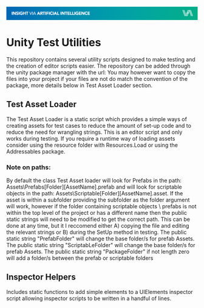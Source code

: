 ![IVAI Banner](repo_header.png "IVAI Banner")
# Unity Test Utilities
This repository contains several utility scripts designed to make testing and the creation of editor scripts easier. The repository can be added through the unity package manager with the url: 
You may however want to copy the files into your project if your files are not do match the convention of the package, more details below in Test Asset Loader section.

## Test Asset Loader
The Test Asset Loader is a static script which provides a simple ways of creating assets for test cases to reduce the amount of set-up code and to reduce the need for wrangling strings. This is an editor script and only works during testing. If you require a runtime way of loading assets consider using the resource folder with Resources.Load or using the Addressables package.

### Note on paths:
By default the class Test Asset loader will look for Prefabs in the path: Assets\Prefabs\[Folder]\[AssetName].prefab and will look for scriptable objects in the path: Assets\Scriptable\[Folder]\[AssetName].asset. If the asset is within a subfolder providing the subfolder as the folder argument will work, however if the folder containing scriptable objects \ prefabs is not within the top level of the project or has a different name then the public static strings will need to be modified to get the correct path. This can be done at any time, but it I reccomend either A) copying the file and editing the relevant strings or B) during the SetUp method in testing.
The public static string "PrefabFolder" will change the base folder/s for prefab Assets.
The public static string "ScriptabLeFolder" will change the base folder/s for prefab Assets.
The public static string "PackageFolder" if not length zero will add a folder/s between the prefab or scriptable folders

## Inspector Helpers
Includes static functions to add simple elements to a UIElements inspector script allowing inspector scripts to be written in a handful of lines.

